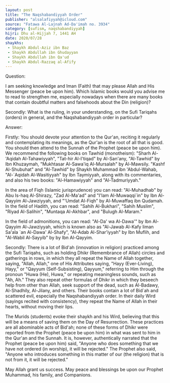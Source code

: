```yaml
---
layout: post
title: "The Naqshabandiyyah Order"
publisher: "alsalafiyyah@icloud.com"
source: "Fatawa Al-Lajnah Ad-Da'imah no. 3934"
category: [sufism, naqshabandiyyah]
hijri: Dhu al-Hijjah 7, 1441 AH
date: 2020/07/28
shaykhs: 
 - Shaykh Abdul-Aziz ibn Baz
 - Shaykh Abdullah ibn Ghudayyan
 - Shaykh Abdullah ibn Qa'ud
 - Shaykh Abdul-Razzaq al-Afify
---
```


Question: 

I am seeking knowledge and Iman (Faith) that may please Allah and His Messenger (peace be upon him). Which Islamic books would you advise me to read to strengthen me, especially nowadays when there are many books that contain doubtful matters and falsehoods about the Din (religion)?

Secondly: What is the ruling, in your understanding, on the Sufi Tariqahs (orders) in general, and the Naqshabandiyyah order in particular?

Answer:

Firstly: You should devote your attention to the Qur'an, reciting it regularly and contemplating its meanings, as the Qur'an is the root of all that is good. You should then attend to the Sunnah of the Prophet (peace be upon him). We recommend the following books on Tawhid (monotheism): "Sharh Al-'Aqidah Al-Tahawiyyah", "Tat-hir Al-I'tiqad" by Al-San'any, "Al-Tawhid" by Ibn Khuzaymah, "Mukhtasar Al-Sawa'iq Al-Mursalah" by Al-Mawsily. "Kashf Al-Shubuhat" and "Al-Tawhid" by Shaykh Muhammad ibn 'Abdul-Wahab, "Al-`Aqidah Al-Wasitiyyah" by Ibn Taymiyyah, along with its commentaries, and also his two books: "Al-Hamawiyyah" and "Al-Tadmuriyyah." 

In the area of Fiqh (Islamic jurisprudence) you can read: "Al-Muhadhab" by Abu Is-haq Al-Shirazy, "Zad Al-Ma'ad" and "I'lam Al-Muwaqqi`in" by Ibn Al-Qayyim Al-Jawziyyah, and "'Umdat Al-Fiqh" by Al-Muwaffaq ibn Qudamah. In the field of Hadith, you can read: "Sahih Al-Bukhari", "Sahih Muslim", "Riyad Al-Salihin", "Muntaqa Al-Akhbar", and "Bulugh Al-Maram." 

In the field of admonitions, you can read: "Al-Da' wa Al-Dawa'" by Ibn Al-Qayyim Al-Jawziyyah, which is known also as "Al-Jawab Al-Kafy liman Sa'ala `an Al-Dawa' Al-Shafy", "Al-Adab Al-Shar'iyyah" by Ibn Muflih, and "Al-Wabil Al-Sayyib" by by Ibn Al-Qayyim. 

Secondly: There is a lot of Bid'ah (innovation in religion) practiced among the Sufi Tariqahs, such as holding Dhikr (Remembrance of Allah) circles and gatherings in rows, in which they all repeat the Name of Allah together, saying, "Allah, Allah," one of His Attributes saying, "Hayy (Ever-Living), Hayy," or "Qayyum (Self-Subsisting), Qayyum," referring to Him through the pronoun "Huwa (He), Huwa," or repeating meaningless sounds, such as "Ah, Ah." They also repeat other formulas of Dhikr in which they beseech help from other than Allah, seek support of the dead, such as Al-Badawy, Al-Shadhily, Al-Jilany, and others. Their books contain a lot of Bid`ah and scattered evil, especially the Naqshabandiyyah order. In their daily Wird (sayings recited with consistency), they repeat the Name of Allah in their hearts, without moving their lips. 

The Murids (students) evoke their shaykh and his Wird, believing that this will be a means of saving them on the Day of Resurrection. These practices are all abominable acts of Bid'ah; none of these forms of Dhikr were reported from the Prophet (peace be upon him) in what was sent to him in the Qur'an and the Sunnah. It is, however, authentically narrated that the Prophet (peace be upon him) said, "Anyone who does something that we have not ordered (in worship), it will be rejected." The Prophet also said, "Anyone who introduces something in this matter of our (the religion) that is not from it, it will be rejected."


May Allah grant us success. May peace and blessings be upon our Prophet Muhammad, his family, and Companions.

